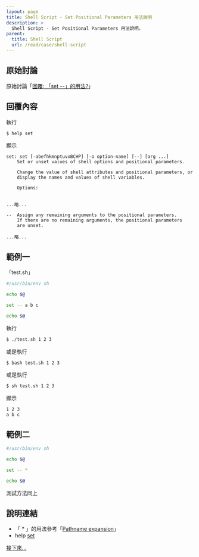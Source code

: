 ```yaml
---
layout: page
title: Shell Script - Set Positional Parameters 用法說明
description: >
  Shell Script - Set Positional Parameters 用法說明。
parent:
  title: Shell Script
  url: /read/case/shell-script
---
```



## 原始討論

原始討論「[回覆: 「set --」的用法?](https://www.ubuntu-tw.org/modules/newbb/viewtopic.php?post_id=350934#forumpost350934)」


## 回覆內容

執行

``` sh
$ help set
```

顯示

```
set: set [-abefhkmnptuvxBCHP] [-o option-name] [--] [arg ...]
    Set or unset values of shell options and positional parameters.

    Change the value of shell attributes and positional parameters, or
    display the names and values of shell variables.

    Options:


...略...

--  Assign any remaining arguments to the positional parameters.
	If there are no remaining arguments, the positional parameters
	are unset.

...略...

```


## 範例一

「test.sh」

``` sh
#/usr/bin/env sh

echo $@

set -- a b c

echo $@

```


執行

``` sh
$ ./test.sh 1 2 3
```

或是執行

``` sh
$ bash test.sh 1 2 3
```

或是執行

``` sh
$ sh test.sh 1 2 3
```

顯示

```
1 2 3
a b c
```


## 範例二

``` sh
#/usr/bin/env sh

echo $@

set -- *

echo $@

```

測試方法同上


## 說明連結

* 「 * 」的用法參考「[Pathname expansion](https://www.gnu.org/software/bash/manual/bashref.html#Filename-Expansion)」
* help [set](https://www.gnu.org/software/bash/manual/bashref.html#The-Set-Builtin)


[接下來...](/book-ubuntu-qna/read/case/shell-script/set-positional-parameters/unset-positional-parameters.html)
